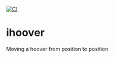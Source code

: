 [![CI](https://github.com/mahugnon/ihoover/actions/workflows/ci.yml/badge.svg?branch=main)](https://github.com/mahugnon/ihoover/actions/workflows/ci.yml)
# ihoover
Moving a hoover from position to position
